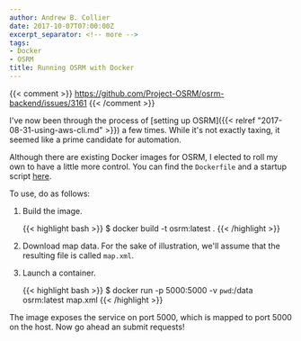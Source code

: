 ```yaml
---
author: Andrew B. Collier
date: 2017-10-07T07:00:00Z
excerpt_separator: <!-- more -->
tags:
- Docker
- OSRM
title: Running OSRM with Docker
---
```


{{< comment >}}
https://github.com/Project-OSRM/osrm-backend/issues/3161
{{< /comment >}}

I've now been through the process of [setting up OSRM]({{< relref "2017-08-31-using-aws-cli.md" >}}) a few times. While it's not exactly taxing, it seemed like a prime candidate for automation.

<!--more-->

Although there are existing Docker images for OSRM, I elected to roll my own to have a little more control. You can find the `Dockerfile` and a startup script [here](https://github.com/DataWookie/docker-exegetic/tree/master/osrm).

To use, do as follows:

1. Build the image.

	{{< highlight bash >}}
$ docker build -t osrm:latest .
{{< /highlight >}}

2. Download map data. For the sake of illustration, we'll assume that the resulting file is called `map.xml`.
3. Launch a container.

	{{< highlight bash >}}
$ docker run -p 5000:5000 -v `pwd`:/data osrm:latest map.xml
{{< /highlight >}}

The image exposes the service on port 5000, which is mapped to port 5000 on the host. Now go ahead an submit requests!